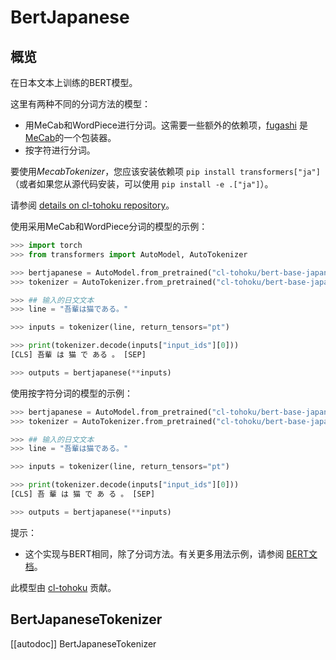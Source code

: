 <!--版权所有2020年The HuggingFace Team。
根据Apache许可证，第2版（"许可证"）获得许可；在遵守许可证的情况下，您不得使用本文件。
您可以在以下网址获得许可证的副本：

http://www.apache.org/licenses/LICENSE-2.0

除非适用的法律要求或书面同意，否则依据许可证分发的软件是基于"AS IS"的基础，不附带任何形式的保证或条件，无论是明示还是暗示。请参阅许可证获取特定语言下的更多限制和条件。

请注意，此文件是Markdown格式，但包含我们的文档生成器（类似MDX）的特定语法，可能在您的Markdown查看器中无法正确呈现。

-->

# BertJapanese

## 概览

在日本文本上训练的BERT模型。

这里有两种不同的分词方法的模型：

- 用MeCab和WordPiece进行分词。这需要一些额外的依赖项，[fugashi](https://github.com/polm/fugashi) 是[MeCab](https://taku910.github.io/mecab/)的一个包装器。
- 按字符进行分词。

要使用*MecabTokenizer*，您应该安装依赖项 `pip install transformers["ja"]`（或者如果您从源代码安装，可以使用 `pip install -e .["ja"]`）。

请参阅 [details on cl-tohoku repository](https://github.com/cl-tohoku/bert-japanese)。

使用采用MeCab和WordPiece分词的模型的示例：

```python
>>> import torch
>>> from transformers import AutoModel, AutoTokenizer

>>> bertjapanese = AutoModel.from_pretrained("cl-tohoku/bert-base-japanese")
>>> tokenizer = AutoTokenizer.from_pretrained("cl-tohoku/bert-base-japanese")

>>> ## 输入的日文文本
>>> line = "吾輩は猫である。"

>>> inputs = tokenizer(line, return_tensors="pt")

>>> print(tokenizer.decode(inputs["input_ids"][0]))
[CLS] 吾輩 は 猫 で ある 。 [SEP]

>>> outputs = bertjapanese(**inputs)
```

使用按字符分词的模型的示例：

```python
>>> bertjapanese = AutoModel.from_pretrained("cl-tohoku/bert-base-japanese-char")
>>> tokenizer = AutoTokenizer.from_pretrained("cl-tohoku/bert-base-japanese-char")

>>> ## 输入的日文文本
>>> line = "吾輩は猫である。"

>>> inputs = tokenizer(line, return_tensors="pt")

>>> print(tokenizer.decode(inputs["input_ids"][0]))
[CLS] 吾 輩 は 猫 で あ る 。 [SEP]

>>> outputs = bertjapanese(**inputs)
```

提示：

- 这个实现与BERT相同，除了分词方法。有关更多用法示例，请参阅 [BERT文档](bert)。

此模型由 [cl-tohoku](https://huggingface.co/cl-tohoku) 贡献。

## BertJapaneseTokenizer

[[autodoc]] BertJapaneseTokenizer